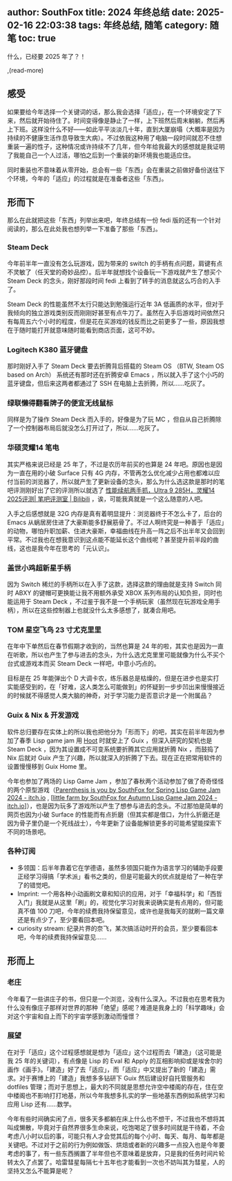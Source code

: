 author: SouthFox
title: 2024 年终总结
date: 2025-02-16 22:03:38
tags: 年终总结, 随笔
category: 随笔
toc: true
---

什么，已经要 2025 年了？！

,(read-more)

## 感受

如果要给今年选择一个关键词的话，那么我会选择「适应」，在一个环境安定了下来，然后就开始待住了。时间变得像是静止了一样，上下班然后周末躺躺，然后再上下班。这样没什么不好——如此平平淡淡几十年，直到大厦崩塌（大概率是因为持续的不健康生活作息导致生大病）。不过依我这种用了电脑一段时间就忍不住想重装一遍的性子，这种情况或许持续不了几年，但今年给我最大的感想就是我证明了我能自己一个人过活，哪怕之后到一个重装的新环境我也能适应住。

同时重装也不意味着从零开始，总会有一些「东西」会在重装之前做好备份送往下个环境，今年的「适应」的过程就是在准备者这些「东西」。

## 形而下

那么在此就把这些「东西」列举出来吧，年终总结有一份 fedi 版的还有一个针对阅读的，那么在此处我也想列举一下准备了那些「东西」。

### Steam Deck

今年前半年一直没有怎么玩游戏，因为带来的 switch 的手柄有点问题，肩键有点不灵敏了（任天堂的奇妙品控）。后半年就想找个设备玩一下游戏就产生了想买个 Steam Deck 的念头，刚好那段时间 fedi 上看到了转手的消息就这么巧合的入手了。

Steam Deck 的性能虽然不太行只能达到勉强运行近年 3A 低画质的水平，但对于我倾向的独立游戏类别反而刚刚好甚至有点牛刀了。虽然在入手后游戏时间依然只有每周五六个小时的程度，但是花在买游戏的钱反而比之前更多了一些，原因我想在于随时能打开就意味随时能看到商店页面，这可不妙。

### Logitech K380 蓝牙键盘

那时刚好入手了 Steam Deck 要去折腾背后搭载的 Steam OS （BTW, Steam OS based on Arch） 系统还有那时还在折腾安卓 Emacs ，所以就入手了这个小巧的蓝牙键盘，但后来这两者都通过了 SSH 在电脑上去折腾，所以……吃灰了。

### 绿联懒得翻看牌子的便宜无线鼠标

同样是为了操作 Steam Deck 而入手的，好像是为了玩 MC ，但自从自己折腾除了一个控制器布局后就没怎么打开过了，所以……吃灰了。

### 华硕灵耀14 笔电

其实严格来说已经是 25 年了，不过是农历年前买的也算是 24 年吧。原因也是因为一直在用的小破 Surface 只有 4G 内存，不管再怎么优化减少占用也都难以应付当前的浏览器了，所以就产生了更新设备的念头，那么为什么选这款是那时的笔吧评测刚好出了它的评测所以就选了 [性能续航两手抓，Ultra 9 285H，灵耀14 2025评测| 笔吧评测室 | Bilibili](https://www.bilibili.com/video/BV1brcieyEos/) ，诶，可能我真就是一个这么随意的人吧。

入手之后感想就是 32G 内存是真有着明显提升：浏览器终于不怎么卡了，后台的 Emacs 从蜗居房住进了大豪斯能多舒展筋骨了。不过人啊终究是一种善于「适应」的动物，哪怕升职加薪、住进大豪斯，幸福曲线在升高一阵之后不出半年又会回到平常。不过我也在想我意识到这点能不能延长这个曲线呢？甚至提升前半段的曲线，这也是我今年在思考的「元认识」。

### 盖世小鸡超新星手柄

因为 Switch 稀烂的手柄所以在入手了这款，选择这款的理由就是支持 Switch 同时 ABXY 的键帽可更换能让我不用额外承受 XBOX 系列布局的认知负担，同时也能运用于 Steam Deck ，不过鉴于我不是一个手柄玩家（虽然现在玩游戏全用手柄），所以在这些控制器上也就没什么太多感想了，就凑合用吧。

### TOM 星空飞鸟 23 寸尤克里里

在年中下单然后在春节假期才收到的，当然也算是 24 年的啦，其实也是因为一直在听歌，所以也产生了参与进去的念头，为什么选尤克里里可能就像为什么不买个台式或游戏本而买 Steam Deck 一样吧，中意小巧点的。

目标是在 25 年能弹出个 D 大调卡农，练乐器总是枯燥的，但是在进步也是实打实能感受到的，在「好难，这人类怎么可能做到」的怀疑到一步步凹出来慢慢接近的时候就不得感觉人类大脑的神奇，对于学习能力是否意识才是一个附属品？

### Guix & Nix & 开发游戏

软件总归要存在实体上的所以我也把他分为「形而下」的吧，其实在前半年因为参加了春季 Lisp game jam 用 [Hoot](https://spritely.institute/hoot/) 时就安上了 Guix ，但深入研究的契机也是 Steam Deck ，因为其设置成不可变系统要折腾其它应用就折腾 Nix ，而鼓捣了 Nix 后就对 Guix 产生了兴趣，所以就深入的折腾了下去。现在正在把常用软件的设置慢慢移到 Guix Home 里。

今年也参加了两场的 Lisp Game Jam ，参加了春秋两个活动参加了做了奇奇怪怪的两个原型游戏（[Parenthesis is you by SouthFox for Spring Lisp Game Jam 2024 - itch.io](https://southfox.itch.io/parentheses-is-you) , [[little farm by SouthFox for Autumn Lisp Game Jam 2024 - itch.io](https://southfox.itch.io/little-fram)]），也是因为玩多了游戏所以产生了想参与进去的念头。不过那怕是简单的网页也因为小破 Surface 的性能而有点折磨（但其实都是借口，为什么折磨还是因为骨子里仍是一个死线战士），今年更新了设备能解锁更多的可能希望能探索下不同的场景吧。

### 各种订阅

- 多领国：后半年靠着它在学德语，虽然多领国只能作为语言学习的辅助手段要正经学习得搞「学术派」看书之类的，但是可能最大的优点就是给了一种在学了的错觉吧。
- Imprint: 一个用各种小动画刷文章和知识的应用，对于「幸福科学」和「西哲入门」我就是从这里「刷」的，视觉化学习对我来说确实是有点用的，但可能真不值 100 刀吧，今年的续费我持保留意见，或许也是我每天的就刷一篇文章还是有点少了，至少要看回本吧。
- curiosity stream: 纪录片界的奈飞，某次搞活动时开的会员，至少要看回本吧，今年的续费我持保留意见……

## 形而上

### 老庄

今年看了一些讲庄子的书，但只是一个浏览，没有什么深入。不过我也在思考我为什么没有像庄子那样对世界的那种「绝望」感呢？难道是我身上的「科学趣味」会对这个宇宙和自上而下的宇宙学感到激动而憧憬？

### 展望

在对于「适应」这个过程感想就是想为「适应」这个过程而去「建造」（这可能是我 25 年的关键词），有点像是 Lisp 的 Eval 和 Apply 的互相影响抑或是埃舍尔的画作《画手》。「建造」好了去「适应」，而「适应」中又提出了新的「建造」需求。对于赛博上的「建造」我想多多钻研下 Guix 然后建设好自托管服务和 dotfiles 管理；而对于思想上，最大的不同就是思想允许空中楼阁的存在，住在空中楼阁也不影响打打地基，所以今年我想多扎实的学一些地基东西例如系统学习和应用 Lisp 还有……数学。

今年有些时间确实闲了点，很多天多都躺在床上什么也不想干，不过我也不想将其叫成懒散，毕竟对于自然界很多生命来说，吃饱喝足了很多时间就是干待着，不会考虑八小时以后的事，可能只有人才会觉其后的每个小时、每天、每月、每年都是关键吧。不过对于之前的行为例如做饭、烘焙或者新的兴趣多一点投入也是今年要考虑的事了，有一些东西搁置了半年但也不意味着是放弃，只是我的任务时间片轮转太久了点罢了。哈雷彗星每隔七十五年也才能看到一次也不妨叫其为彗星，人的坚持又怎么不能算是呢？
